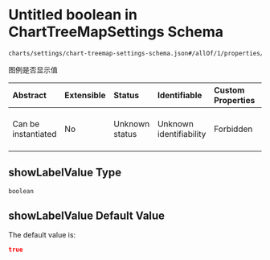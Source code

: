 # Untitled boolean in ChartTreeMapSettings Schema

```txt
charts/settings/chart-treemap-settings-schema.json#/allOf/1/properties/showLabelValue
```

图例是否显示值

| Abstract            | Extensible | Status         | Identifiable            | Custom Properties | Additional Properties | Access Restrictions | Defined In                                                                                                               |
| :------------------ | :--------- | :------------- | :---------------------- | :---------------- | :-------------------- | :------------------ | :----------------------------------------------------------------------------------------------------------------------- |
| Can be instantiated | No         | Unknown status | Unknown identifiability | Forbidden         | Allowed               | none                | [chart-treemap-settings-schema.json\*](../out/charts/settings/chart-treemap-settings-schema.json "open original schema") |

## showLabelValue Type

`boolean`

## showLabelValue Default Value

The default value is:

```json
true
```
